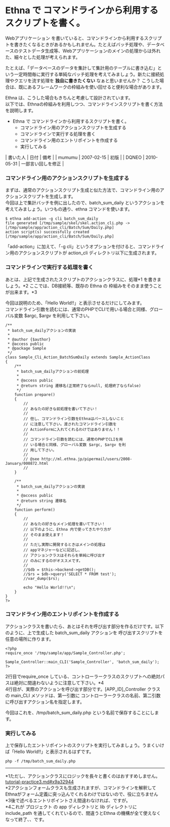 # Ethna で コマンドラインから利用するスクリプトを書く。
Webアプリケーション を書いていると、コマンドラインから利用するスクリプトを書きたくなるときがあるかもしれません。たとえばバッチ処理や、データベースのテストデータ生成等、Webアプリケーションのメインの処理からは外れた、細々とした処理が考えられます。

たとえば、「データベースのデータを集計して集計用のテーブルに書き込む」という一定時間毎に実行する単純なバッチ処理を考えてみましょう。新たに接続処理やクエリを流す処理を **独自に書きたくない** なぁと思いませんか？ こうした場合は、既にあるフレームワークの枠組みを使い回せると便利な場合があります。

Ethna は、こうした場合もきちんと考慮して設計されています。  
以下では、Ethnaの枠組みを利用しつつ、コマンドラインスクリプトを書く方法を説明します。

- Ethna で コマンドラインから利用するスクリプトを書く。 
  - コマンドライン用のアクションスクリプトを生成する 
  - コマンドラインで実行する処理を書く 
  - コマンドライン用のエントリポイントを作成する 
  - 実行してみる 

| 書いた人 | 日付 | 備考 |
| mumumu | 2007-02-15 | 初版 |
| DQNEO | 2010-05-31 | 一部言い回しを修正 |

### コマンドライン用のアクションスクリプトを生成する

まずは、通常のアクションスクリプト生成と似た方法で、コマンドライン用のアクションスクリプトを生成します。  
今回は上で集計バッチを例に出したので、batch_sum_daily というアクションを考えてみましょう。いつもの通り、ethna コマンドを使います。

    $ ethna add-action -g cli batch_sum_daily
    file generated [/tmp/sample/skel/skel.action_cli.php -> 
    [/tmp/sample/app/action_cli/Batch/Sum/Daily.php]
    action script(s) successfully created
    [/tmp/sample/app/action_cli/Batch/Sum/Daily.php]

「add-action」に加えて、「-g cli」というオプションを付けると、コマンドライン用のアクションスクリプトが action_cli ディレクトリ以下に生成されます。

### コマンドラインで実行する処理を書く

あとは、上記で生成されたスクリプトのアクションクラスに、処理\*1 を書きましょう。\*2 ここでは、DB接続等、既存の Ethna の 枠組みをそのまま使うことが出来ます。\*3

今回は説明のため、「Hello World!!」と表示させるだけにしてみます。  
コマンドライン引数を読むには、通常のPHPでCLIで用いる場合と同様、グローバル変数 $argc, $argv を利用して下さい。

    /**
     * batch_sum_dailyアクションの実装
     *
     * @author {$author}
     * @access public
     * @package Sample
     */
    class Sample_Cli_Action_BatchSumDaily extends Sample_ActionClass
    {
        /**
         * batch_sum_dailyアクションの前処理
         *
         * @access public
         * @return string 遷移名(正常終了ならnull, 処理終了ならfalse)
         */
        function prepare()
        {
            //
            // あなたの好きな前処理を書いて下さい！
            //
            // 但し、コマンドライン引数をEthnaはパースしないこと
            // に注意して下さい。渡されたコマンドライン引数を
            // ActionFormに入れてくれるわけではありません！！
            //
            // コマンドライン引数を読むには、通常のPHPでCLIを用
            // いる場合と同様、グローバル変数 $argc, $argv を利
            // 用して下さい。
            //
            // @see http://ml.ethna.jp/pipermail/users/2008-January/000872.html
            //
        }
    
        /**
         * batch_sum_dailyアクションの実装
         *
         * @access public
         * @return string 遷移名
         */
        function perform()
        {
            //
            // あなたの好きなメイン処理を書いて下さい！
            // 以下のように、Ethna 内で使ってきたやり方が
            // そのまま使えます！
            //    
            // ただし実際に開発するときはメインの処理は
            // appマネジャーなどに記述し、
            // アクションクラスはそれらを単純に呼び出す
            // のみにするのがオススメです。
            //
            //$db = $this->backend->getDB();
            //$rs = $db->query('SELECT * FROM test');
            //var_dump($rs);
    
            echo "Hello World!!\n";
        }
    }
    ?>

### コマンドライン用のエントリポイントを作成する

アクションクラスを書いたら、あとはそれを呼び出す部分を作るだけです。以下のように、上で生成した batch_sum_daily アクションを 呼び出すスクリプトを任意の場所に作ります。

    <?php
    require_once '/tmp/sample/app/Sample_Controller.php';
    
    Sample_Controller::main_CLI('Sample_Controller', 'batch_sum_daily');
    ?>

2行目でrequire_once している、コントローラークラスのスクリプトへの絶対パスは絶対に間違わないように注意して下さい。\*4  
4行目が、実際のアクションを呼び出す部分です。[APP_ID]_Controller クラスの main_CLI メソッドは、第一引数に コントローラークラスの名前、第二引数に呼び出すアクション名を指定します。

今回はこれを、/tmp/batch_sum_daily.php という名前で保存することにします。

### 実行してみる

上で保存したエントリポイントのスクリプトを実行してみましょう。うまくいけば「Hello World!!」と表示されるはずです。

    php -f /tmp/batch_sum_daily.php


* * *
\*1ただし、アクションクラスにロジックを長々と書くのはおすすめしません。 [tutorial-practice3.md#x9a32944](tutorial-practice3.md#x9a32944)   
\*2アクションフォームクラスも生成されますが、コマンドラインを解釈してEthnaがフォーム定義に突っ込んでくれるわけではないので、役に立ちません  
\*3後で述べるエントリポイントさえ間違わなければ、ですが。  
\*4これが プロジェクト の app ディレクトリと lib ディレクトリに include_path を通してくれているので、間違うとEthna の機構が全て使えなくなって終了、、です。  

